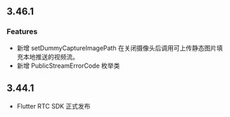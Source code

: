 ## 3.46.1

### Features

* 新增 setDummyCaptureImagePath 在关闭摄像头后调用可上传静态图片填充本地推送的视频流。
* 新增 PublicStreamErrorCode 枚举类

## 3.44.1

* Flutter RTC SDK 正式发布